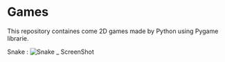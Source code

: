 # Games
This repository containes come 2D games made by Python using Pygame librarie.

Snake :
![Snake _ ScreenShot](https://user-images.githubusercontent.com/47444719/193377143-7aeb5b07-2b5b-4de7-a51c-3a62f4048538.png)
